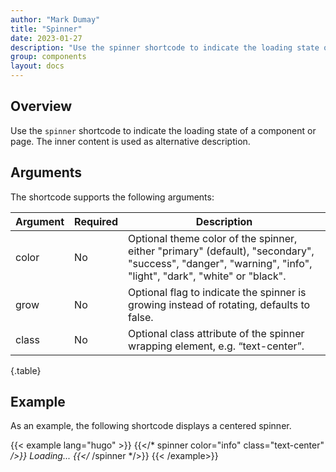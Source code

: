 ```yaml
---
author: "Mark Dumay"
title: "Spinner"
date: 2023-01-27
description: "Use the spinner shortcode to indicate the loading state of a component or page."
group: components
layout: docs
---
```


## Overview

Use the `spinner` shortcode to indicate the loading state of a component or page. The inner content is used as alternative description.

## Arguments

The shortcode supports the following arguments:

| Argument    | Required | Description |
|-------------|----------|-------------|
| color       | No  | Optional theme color of the spinner, either "primary" (default), "secondary", "success", "danger",  "warning", "info", "light", "dark", "white" or "black". |
| grow        | No  | Optional flag to indicate the spinner is growing instead of rotating, defaults to false. |
| class       | No  | Optional class attribute of the spinner wrapping element, e.g. “text-center”. |
{.table}

## Example

As an example, the following shortcode displays a centered spinner.

<!-- markdownlint-disable MD037 -->
{{< example lang="hugo" >}}
{{</* spinner color="info" class="text-center" */>}}
Loading...
{{</* /spinner */>}}
{{< /example>}}
<!-- markdownlint-enable MD037 -->
